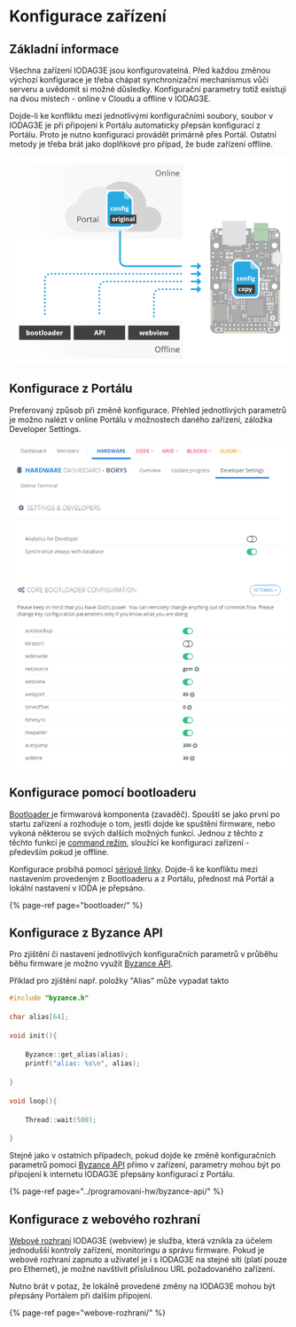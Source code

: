 # Konfigurace zařízení

## Základní informace

Všechna zařízení IODAG3E jsou konfigurovatelná. Před každou změnou výchozí konfigurace je třeba chápat synchronizační mechanismus vůči serveru a uvědomit si možné důsledky. Konfigurační parametry totiž existují na dvou místech - online v Cloudu a offline v IODAG3E.

Dojde-li ke konfliktu mezi jednotlivými konfiguračními soubory, soubor v IODAG3E je při připojení k Portálu automaticky přepsán konfigurací z Portálu. Proto je nutno konfiguraci provádět primárně přes Portál. Ostatní metody je třeba brát jako doplňkové pro případ, že bude zařízení offline.

![](../../.gitbook/assets/local-global-config-file.jpg)

## Konfigurace z Portálu

Preferovaný způsob při změně konfigurace. Přehled jednotlivých parametrů je možno nalézt v online Portálu v možnostech daného zařízení, záložka Developer Settings.

![](../../.gitbook/assets/config_portal.PNG)

## Konfigurace pomocí bootloaderu

[Bootloader ](bootloader/)je firmwarová komponenta \(zavaděč\). Spouští se jako první po startu zařízení a rozhoduje o tom, jestli dojde ke spuštění firmware, nebo vykoná některou se svých dalších možných funkcí. Jednou z těchto z těchto funkcí je [command režim](bootloader/command-mod.md), sloužící ke konfiguraci zařízení - především pokud je offline.

Konfigurace probíhá pomocí [sériové linky](../tutorialy/komunikace-po-seriove-lince-uart-s-pc/#konfigurace-pc). Dojde-li ke konfliktu mezi nastavením provedeným z Bootloaderu a z Portálu, přednost má Portál a lokální nastavení v IODA je přepsáno.

{% page-ref page="bootloader/" %}

## Konfigurace z Byzance API

Pro zjištění či nastavení jednotlivých konfiguračních parametrů v průběhu běhu firmware je možno využít [Byzance API](../programovani-hw/byzance-api/).

Příklad pro zjištění např. položky "Alias" může vypadat takto

```cpp
#include "byzance.h"

char alias[64];

void init(){

    Byzance::get_alias(alias);
    printf("alias: %s\n", alias);

}

void loop(){

    Thread::wait(500);

}
```

Stejně jako v ostatních případech, pokud dojde ke změně konfiguračních parametrů pomocí [Byzance API](../programovani-hw/byzance-api/) přímo v zařízení, parametry mohou být po připojení k internetu IODAG3E přepsány konfigurací z Portálu.

{% page-ref page="../programovani-hw/byzance-api/" %}

## Konfigurace z webového rozhraní

[Webové rozhraní](webove-rozhrani/) IODAG3E \(webview\) je služba, která vznikla za účelem jednodušší kontroly zařízení, monitoringu a správu firmware. Pokud je webové rozhraní zapnuto a uživatel je i s IODAG3E na stejné síti \(platí pouze pro Ethernet\), je možné navštívit příslušnou URL požadovaného zařízení.

Nutno brát v potaz, že lokálně provedené změny na IODAG3E mohou být přepsány Portálem při dalším připojení.

{% page-ref page="webove-rozhrani/" %}

